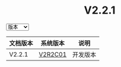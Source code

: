 #  <center>V2.2.1</center>

<!-- 获取选项的value，然后跳转到：当前域名+value -->

<select id="pid" onchange="javascript:url=window.location.href+this.value;alert(window.location.href+this.value);window.location.href=url;">
<option grade="0" value="zh/V2R2C01_README.html">版本</option>
<option grade="1" value="zh/V2R2C01_README.html">V2.2.1</option>
<option grade="2" value="zh/V2R2C01_README.html">V2.2.2</option>
</select>



| 文档版本   |            系统版本             |   说明   |
| ------------- | :-----------------------------: | :------: |
| V2.2.1 | [V2R2C01](/zh/V2R2C01_README.md) | 开发版本 |

